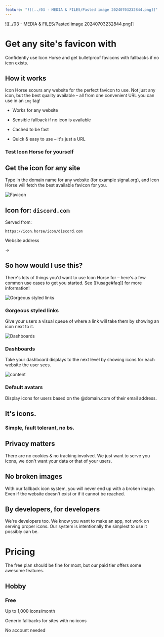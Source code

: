 ```yaml
---
feature: "![[../03 - MEDIA & FILES/Pasted image 20240703232844.png]]"
---
```


![[../03 - MEDIA & FILES/Pasted image 20240703232844.png]]

# Get any site's favicon with   
Confidently use Icon Horse and get bulletproof favicons with fallbacks if no icon exists.

## How it works

Icon Horse scours any website for the perfect favicon to use. Not just any icon, but the best quality available – all from one convenient URL you can use in an `img` tag!

- Works for any website

- Sensible fallback if no icon is available

- Cached to be fast

- Quick & easy to use – it's just a URL

### Test Icon Horse for yourself

## Get the icon for any site

Type in the domain name for any website (for example signal.org), and Icon Horse will fetch the best available favicon for you.

![Favicon](../03%20-%20MEDIA%20&%20FILES/26d258e9a66791eef71f0b48a6a9fed5_MD5.png)

## Icon for: `discord.com`

Served from:

`https://icon.horse/icon/discord.com`

Website address

→

## So how would I use this?

There's lots of things you'd want to use Icon Horse for – here's a few common use cases to get you started. See [[/usage#faq]] for more information!

![Gorgeous styled links](../03%20-%20MEDIA%20&%20FILES/8719997eb126cc84fe4cd15d4c2c5b36_MD5.jpg)

### Gorgeous styled links

Give your users a visual queue of where a link will take them by showing an icon next to it.

![Dashboards](../03%20-%20MEDIA%20&%20FILES/3267070903c8898c69a48414362390df_MD5.jpg)

### Dashboards

Take your dashboard displays to the next level by showing icons for each website the user sees.

![content](../03%20-%20MEDIA%20&%20FILES/c5f93a69c8bfba47fc7f897e1c8a9096_MD5.jpg)

### Default avatars

Display icons for users based on the @domain.com of their email address.

## It's icons.

### Simple, fault tolerant, no bs.

## Privacy matters

There are no cookies & no tracking involved. We just want to serve you icons, we don't want your data or that of your users.

## No broken images

With our fallback icon system, you will never end up with a broken image. Even if the website doesn't exist or if it cannot be reached.

## By developers, for developers

We're developers too. We know you want to make an app, not work on serving proper icons. Our system is intentionally the simplest to use it possibly can be.

# Pricing

The free plan should be fine for most, but our paid tier offers some awesome features.

## Hobby

### Free

Up to 1,000 icons/month

Generic fallbacks for sites with no icons

No account needed

